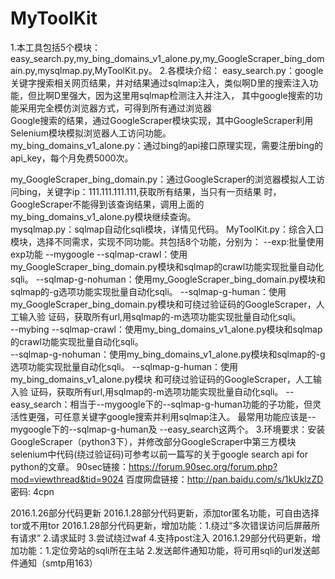 # MyToolKit
1.本工具包括5个模块：        easy_search.py,my_bing_domains_v1_alone.py,my_GoogleScraper_bing_domain.py,mysqlmap.py,MyToolKit.py。
2.各模块介绍：
easy_search.py：google关键字搜索相关网页结果，并对结果通过sqlmap注入，类似啊D里的搜索注入功能，但比啊D里强大，因为这里用sqlmap检测注入并注入，
                            其中google搜索的功能采用完全模仿浏览器方式，可得到所有通过浏览器  
                           Google搜索的结果，通过GoogleScraper模块实现，其中GoogleScraper利用
                           Selenium模块模拟浏览器人工访问功能。                 
my_bing_domains_v1_alone.py：通过bing的api接口原理实现，需要注册bing的api_key，每个月免费5000次。

my_GoogleScraper_bing_domain.py：通过GoogleScraper的浏览器模拟人工访问bing，关键字ip：111.111.111.111,获取所有结果，当只有一页结果
                                                            时，GoogleScraper不能得到该查询结果，调用上面的my_bing_domains_v1_alone.py模块继续查询。                                                            
mysqlmap.py：sqlmap自动化sqli模块，详情见代码。
MyToolKit.py：综合入口模块，选择不同需求，实现不同功能。共包括8个功能，分别为：
          --exp:批量使用exp功能
                  --mygoogle
                         --sqlmap-crawl：使用my_GoogleScraper_bing_domain.py模块和sqlmap的crawl功能实现批量自动化sqli。
                         --sqlmap-g-nohuman：使用my_GoogleScraper_bing_domain.py模块和sqlmap的-g选项功能实现批量自动化sqli。
                         --sqlmap-g-human：使用my_GoogleScraper_bing_domain.py模块和可绕过验证码的GoogleScraper，人工输入验
                                                          证码，获取所有url,用sqlmap的-m选项功能实现批量自动化sqli。                                       
                  --mybing
                         --sqlmap-crawl：使用my_bing_domains_v1_alone.py模块和sqlmap的crawl功能实现批量自动化sqli。                                          
                         --sqlmap-g-nohuman：使用my_bing_domains_v1_alone.py模块和sqlmap的-g选项功能实现批量自动化sqli。
                         --sqlmap-g-human：使用my_bing_domains_v1_alone.py模块 和可绕过验证码的GoogleScraper，人工输入验
                                                          证码，获取所有url,用sqlmap的-m选项功能实现批量自动化sqli。
                  --easy_search：相当于--mygoogle下的--sqlmap-g-human功能的子功能，但灵活性更强，可任意关键字google搜索并利用sqlmap注入。
         最常用功能应该是--mygoogle下的--sqlmap-g-human及 --easy_search这两个。
3.环境要求：安装GoogleScraper（python3下），并修改部分GoogleScraper中第三方模块selenium中代码(绕过验证码)可参考以前一篇写的关于google search api for python的文章。
                    90sec链接：https://forum.90sec.org/forum.php?mod=viewthread&tid=9024
                    百度网盘链接：http://pan.baidu.com/s/1kUklzZD 密码: 4cpn




   
   2016.1.26部分代码更新
   2016.1.28部分代码更新，添加tor匿名功能，可自由选择tor或不用tor
   2016.1.28部分代码更新，增加功能：1.绕过“多次错误访问后屏蔽所有请求”
                                                           2.请求延时
                                                           3.尝试绕过waf
                                                           4.支持post注入
   2016.1.29部分代码更新，增加功能：1.定位旁站的sqli所在主站
                                    2.发送邮件通知功能，将可用sqli的url发送邮件通知（smtp用163）
   
